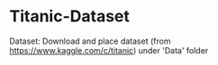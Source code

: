 # Titanic-Dataset

Dataset:
Download and place dataset (from  https://www.kaggle.com/c/titanic)  under 'Data' folder
